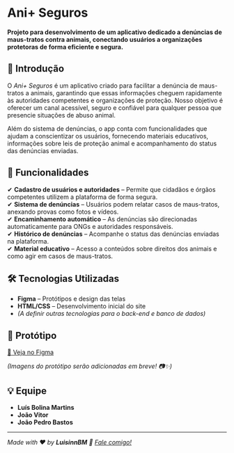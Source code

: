 # Ani+ Seguros

**Projeto para desenvolvimento de um aplicativo dedicado a denúncias de maus-tratos contra animais, conectando usuários a organizações protetoras de forma eficiente e segura.**

## 📖 Introdução

O *Ani+ Seguros* é um aplicativo criado para facilitar a denúncia de maus-tratos a animais, garantindo que essas informações cheguem rapidamente às autoridades competentes e organizações de proteção. Nosso objetivo é oferecer um canal acessível, seguro e confiável para qualquer pessoa que presencie situações de abuso animal.

Além do sistema de denúncias, o app conta com funcionalidades que ajudam a conscientizar os usuários, fornecendo materiais educativos, informações sobre leis de proteção animal e acompanhamento do status das denúncias enviadas.

## 📌 Funcionalidades

✔ **Cadastro de usuários e autoridades** – Permite que cidadãos e órgãos competentes utilizem a plataforma de forma segura.  
✔ **Sistema de denúncias** – Usuários podem relatar casos de maus-tratos, anexando provas como fotos e vídeos.  
✔ **Encaminhamento automático** – As denúncias são direcionadas automaticamente para ONGs e autoridades responsáveis.  
✔ **Histórico de denúncias** – Acompanhe o status das denúncias enviadas na plataforma.  
✔ **Material educativo** – Acesso a conteúdos sobre direitos dos animais e como agir em casos de maus-tratos.  

## 🛠️ Tecnologias Utilizadas

- **Figma** – Protótipos e design das telas  
- **HTML/CSS** – Desenvolvimento inicial do site  
- *(A definir outras tecnologias para o back-end e banco de dados)*  

## 🎨 Protótipo

[🔗 Veja no Figma](https://www.figma.com/design/xcWZ9gXfMdnhKTYcsMzMXN/Projeto-Ani%2B-Seguros-(Copy)?node-id=0-1&p=f&t=xTJ7grvkMuG4Mbkv-0)

*(Imagens do protótipo serão adicionadas em breve! 📷✨)*

## 💡 Equipe

- **Luís Bolina Martins**  
- **João Vitor**  
- **João Pedro Bastos**  

---

_Made with ❤️ by **LuisinnBM** 👋 [Fale comigo!](https://www.linkedin.com/in/lucasaguiiar)_